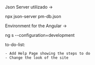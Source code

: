 Json Server utilizado -> 

npx json-server pm-db.json

Environment for the Angular ->

ng s --configuration=development


to-do-list:

    - Add Help Page showing the steps to do
    - Change the look of the site